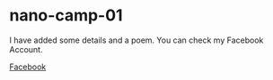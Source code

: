 # nano-camp-01

I have added some details and a poem. You can check my Facebook Account.

[Facebook](https://www.facebook.com/profile.php?id=100032115044137)
